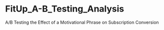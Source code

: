 # FitUp_A-B_Testing_Analysis
A/B Testing the Effect of a Motivational Phrase on Subscription Conversion
